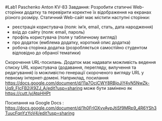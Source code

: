 #Lab1
Paschenko Anton KV-83
Завдання:
Розробити статичні Web-сторінки додатку та перевірити коректне їх відображення на екранах різного розміру.
Статичний Web-сайт має містити наступні сторінки:
- реєстрація користувача (поля: ім’я, email, стать, дата народження)
- вхід до сайту (поля: email, пароль)
- профіль користувача (поля у табличному вигляді)
- про додаток (емблема додатку, короткий опис додатка)
- робоча сторінка додатка (розробляється самостійно студентом відповідно до обраної тематики)

Скорочення URL-посилань. Додаток має надавати можливість ведення списку URL користувача (додавання, перегляду, вилучення та редагування) із можливістю генерації скороченого вигляду URL у певному інтернет-домені. Наприклад, посилання https://docs.google.com/document/d/11a7OcjCWY8RBjoJiY4yN5NwZk-Uq9_FIcFB2iX9ZJ_A/edit?usp=sharing може бути замінено як https://cutt.ly/AtpHHPt

Посилання на Google Docs : https://docs.google.com/document/d/1h0FrlOXvvAypJtiSf9MRp9_4R6YSh3TuucFqnYzYoV4/edit?usp=sharing